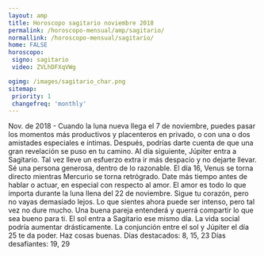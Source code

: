 ```yaml
---
layout: amp
title: Horoscopo sagitario noviembre 2018 
permalink: /horoscopo-mensual/amp/sagitario/
normallink: /horoscopo-mensual/sagitario/
home: FALSE
horoscopo:
 signo: sagitario
 video: ZVLhDFXqVWg

ogimg: /images/sagitario_char.png
sitemap:
 priority: 1
 changefreq: 'monthly'
---
```



Nov. de 2018 - Cuando la luna nueva llega el 7 de noviembre, puedes pasar los momentos más productivos y placenteros en privado, o con una o dos amistades especiales e íntimas. Después, podrías darte cuenta de que una gran revelación se puso en tu camino. Al día siguiente, Júpiter entra a Sagitario. Tal vez lleve un esfuerzo extra ir más despacio y no dejarte llevar. Sé una persona generosa, dentro de lo razonable. 
El día 16, Venus se torna directo mientras Mercurio se torna retrógrado. Date más tiempo antes de hablar o actuar, en especial con respecto al amor. 
El amor es todo lo que importa durante la luna llena del 22 de noviembre. Sigue tu corazón, pero no vayas demasiado lejos. Lo que sientes ahora puede ser intenso, pero tal vez no dure mucho. Una buena pareja entenderá y querrá compartir lo que sea bueno para ti. El sol entra a Sagitario ese mismo día. La vida social podría aumentar drásticamente. 
La conjunción entre el sol y Júpiter el día 25 te da poder. Haz cosas buenas. 
Días destacados: 8, 15, 23
Días desafiantes: 19, 29